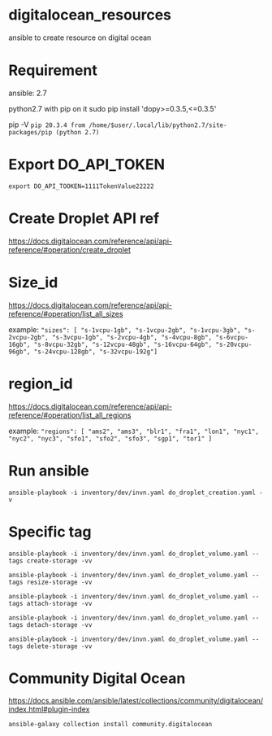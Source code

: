 # digitalocean_resources
ansible to create resource on digital ocean

# Requirement
ansible: 2.7

python2.7 with pip on it
  sudo pip install 'dopy>=0.3.5,<=0.3.5' 

pip -V
  `pip 20.3.4 from /home/$user/.local/lib/python2.7/site-packages/pip (python 2.7)`
  

# Export DO_API_TOKEN 
   `export DO_API_TOOKEN=1111TokenValue22222`

# Create Droplet API ref
https://docs.digitalocean.com/reference/api/api-reference/#operation/create_droplet

# Size_id
https://docs.digitalocean.com/reference/api/api-reference/#operation/list_all_sizes 

example:
`"sizes": [
    "s-1vcpu-1gb",
    "s-1vcpu-2gb",
    "s-1vcpu-3gb",
    "s-2vcpu-2gb",
    "s-3vcpu-1gb",
    "s-2vcpu-4gb",
    "s-4vcpu-8gb",
    "s-6vcpu-16gb",
    "s-8vcpu-32gb",
    "s-12vcpu-48gb",
    "s-16vcpu-64gb",
    "s-20vcpu-96gb",
    "s-24vcpu-128gb",
    "s-32vcpu-192g"]`

# region_id
https://docs.digitalocean.com/reference/api/api-reference/#operation/list_all_regions 

example: 
   `"regions": [
    "ams2",
    "ams3",
    "blr1",
    "fra1",
    "lon1",
    "nyc1",
    "nyc2",
    "nyc3",
    "sfo1",
    "sfo2",
    "sfo3",
    "sgp1",
    "tor1"
]  `


# Run ansible
`ansible-playbook -i inventory/dev/invn.yaml do_droplet_creation.yaml -v`

# Specific tag
`ansible-playbook -i inventory/dev/invn.yaml do_droplet_volume.yaml --tags create-storage -vv`

`ansible-playbook -i inventory/dev/invn.yaml do_droplet_volume.yaml --tags resize-storage -vv`

`ansible-playbook -i inventory/dev/invn.yaml do_droplet_volume.yaml --tags attach-storage -vv`

`ansible-playbook -i inventory/dev/invn.yaml do_droplet_volume.yaml --tags detach-storage -vv`

`ansible-playbook -i inventory/dev/invn.yaml do_droplet_volume.yaml --tags delete-storage -vv`

# Community Digital Ocean

https://docs.ansible.com/ansible/latest/collections/community/digitalocean/index.html#plugin-index

`ansible-galaxy collection install community.digitalocean`
